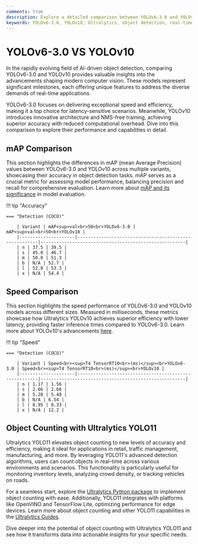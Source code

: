 ```yaml
---
comments: true
description: Explore a detailed comparison between YOLOv6-3.0 and YOLOv10, two state-of-the-art object detection models. Learn how these models stack up in terms of accuracy, latency, and real-time AI performance for cutting-edge computer vision applications in edge AI environments.
keywords: YOLOv6-3.0, YOLOv10, Ultralytics, object detection, real-time AI, edge AI, computer vision, AI models comparison
---
```


# YOLOv6-3.0 VS YOLOv10

In the rapidly evolving field of AI-driven object detection, comparing YOLOv6-3.0 and YOLOv10 provides valuable insights into the advancements shaping modern computer vision. These models represent significant milestones, each offering unique features to address the diverse demands of real-time applications.  

YOLOv6-3.0 focuses on delivering exceptional speed and efficiency, making it a top choice for latency-sensitive scenarios. Meanwhile, YOLOv10 introduces innovative architecture and NMS-free training, achieving superior accuracy with reduced computational overhead. Dive into this comparison to explore their performance and capabilities in detail.


## mAP Comparison

This section highlights the differences in mAP (mean Average Precision) values between YOLOv6-3.0 and YOLOv10 across multiple variants, showcasing their accuracy in object detection tasks. mAP serves as a crucial metric for assessing model performance, balancing precision and recall for comprehensive evaluation. Learn more about [mAP and its significance](https://www.ultralytics.com/glossary/mean-average-precision-map) in model evaluation.


!!! tip "Accuracy"

	=== "Detection (COCO)"

		| Variant | mAP<sup>val<br>50<br>YOLOv6-3.0 | mAP<sup>val<br>50<br>YOLOv10 |
		|---------------------|-------------------------------------------------------|-------------------------------------------------------|
		| n | 37.5 | 39.5 |
		| s | 45.0 | 46.7 |
		| m | 50.0 | 51.3 |
		| b | N/A | 52.7 |
		| l | 52.8 | 53.3 |
		| x | N/A | 54.4 |
		

## Speed Comparison

This section highlights the speed performance of YOLOv6-3.0 and YOLOv10 models across different sizes. Measured in milliseconds, these metrics showcase how Ultralytics YOLOv10 achieves superior efficiency with lower latency, providing faster inference times compared to YOLOv6-3.0. Learn more about YOLOv10's advancements [here](https://docs.ultralytics.com/models/yolov10/).


!!! tip "Speed"

	=== "Detection (COCO)"

		| Variant | Speed<br><sup>T4 TensorRT10<br>(ms)</sup><br>YOLOv6-3.0 | Speed<br><sup>T4 TensorRT10<br>(ms)</sup><br>YOLOv10 |
		|---------------------|-------------------------------------------------------|-------------------------------------------------------|
		| n | 1.17 | 1.56 |
		| s | 2.66 | 2.66 |
		| m | 5.28 | 5.48 |
		| b | N/A | 6.54 |
		| l | 8.95 | 8.33 |
		| x | N/A | 12.2 |

## Object Counting with Ultralytics YOLO11

Ultralytics YOLO11 elevates object counting to new levels of accuracy and efficiency, making it ideal for applications in retail, traffic management, manufacturing, and more. By leveraging YOLO11's advanced detection algorithms, users can count objects in real-time across various environments and scenarios. This functionality is particularly useful for monitoring inventory levels, analyzing crowd density, or tracking vehicles on roads.

For a seamless start, explore the [Ultralytics Python package](https://pypi.org/project/ultralytics/) to implement object counting with ease. Additionally, YOLO11 integrates with platforms like OpenVINO and TensorFlow Lite, optimizing performance for edge devices. Learn more about object counting and other YOLO11 capabilities in the [Ultralytics Guides](https://docs.ultralytics.com/guides/steps-of-a-cv-project/).

Dive deeper into the potential of object counting with Ultralytics YOLO11 and see how it transforms data into actionable insights for your specific needs.
